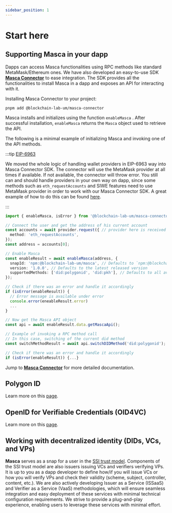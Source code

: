 ```yaml
---
sidebar_position: 1
---
```


# Start here

## Supporting Masca in your dapp

Dapps can access Masca functionalities using RPC methods like standard MetaMask/Ethereum ones. We have also developed an easy-to-use SDK **[Masca Connector](/docs/libraries/masca-connector)** to ease integration. The SDK provides all the functionalities to install Masca in a dapp and exposes an API for interacting with it.

Installing Masca Connector to your project:

```shell
pnpm add @blockchain-lab-um/masca-connector
```

Masca installs and initializes using the function `enableMasca` . After successful installation, `enableMasca` returns the `Masca` object used to retrieve the API.

The following is a minimal example of initializing Masca and invoking one of the API methods.

:::tip [EIP-6963](https://eips.ethereum.org/EIPS/eip-6963)

We moved the whole logic of handling wallet providers in EIP-6963 way into Masca Connector SDK. The connector will use the MetaMask provider at all times if available. If not available, the connector will throw error. You still can and should handle providers in your own way on dapp, since some methods such as `eth_requestAccounts` and SIWE features need to use MetaMask provider in order to work with our Masca Connector SDK. A great example of how to do this can be found [here](https://github.com/Montoya/snap-connect-example#readme).

:::

```typescript
import { enableMasca, isError } from '@blockchain-lab-um/masca-connector';

// Connect the user and get the address of his current account
const accounts = await provider.request({ // provider here is received in an EIP-6963 compliant way, see the tip above
  method: 'eth_requestAccounts',
});
const address = accounts[0];

// Enable Masca
const enableResult = await enableMasca(address, {
  snapId: 'npm:@blockchain-lab-um/masca', // Defaults to `npm:@blockchain-lab-um/masca`
  version: '1.0.0', // Defaults to the latest released version
  supportedMethods: ['did:polygonid', 'did:pkh'], // Defaults to all available methods
});

// Check if there was an error and handle it accordingly
if (isError(enableResult)) {
  // Error message is available under error
  console.error(eneableResult.error)
  ...
}

// Now get the Masca API object
const api = await enableResult.data.getMascaApi();

// Example of invoking a RPC method call
// In this case, switching of the current did method
const switchMethodResult = await api.switchDIDMethod('did:polygonid');

// Check if there was an error and handle it accordingly
if (isError(enableResult)) {...}
```

Jump to [**Masca Connector**](/docs/libraries/masca-connector) for more detailed documentation.

## Polygon ID

Learn more on this [page](/docs/integrate-masca/polygonid.md).

## OpenID for Verifiable Credentials (OID4VC)

Learn more on this [page](/docs/integrate-masca/oid4vc.md).

## Working with decentralized identity (DIDs, VCs, and VPs)

**Masca** serves as a snap for a user in the [SSI trust model](ssi/trust-model.md). Components of the SSI trust model are also issuers issuing VCs and verifiers verifying VPs. It is up to you as a dapp developer to define how/if you will issue VCs or how you will verify VPs and check their validity (scheme, subject, controller, content, etc.). We are also actively developing Issuer as a Service (ISSaaS) and Verifier as a Service (VaaS) methodologies, which will ensure seamless integration and easy deployment of these services with minimal technical configuration requirements. We strive to provide a plug-and-play experience, enabling users to leverage these services with minimal effort.
